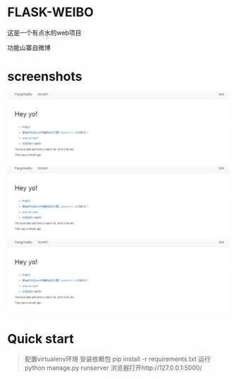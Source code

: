 # FLASK-WEIBO

这是一个有点水的web项目

功能山寨自微博


# screenshots
![预览](https://github.com/byelejoe/FLASK-WEIBO/raw/master/demo1.png)
![预览](https://github.com/byelejoe/FLASK-WEIBO/raw/master/demo1.png)
![预览](https://github.com/byelejoe/FLASK-WEIBO/raw/master/demo1.png)

# Quick start
> 配置virtualenv环境
> 安装依赖包 pip install -r requirements.txt
> 运行python manage.py runserver
> 浏览器打开http://127.0.0.1:5000/
